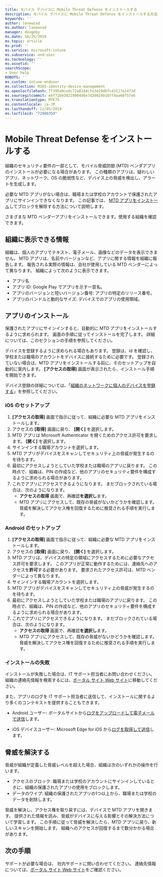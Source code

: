 ```yaml
---
title: モバイル デバイスに Mobile Threat Defense をインストールする
description: モバイル デバイスに Mobile Threat Defense をインストールする方法を説明します。
keywords: ''
author: lenewsad
ms.author: lanewsad
manager: dougeby
ms.date: 10/25/2019
ms.topic: article
ms.prod: ''
ms.service: microsoft-intune
ms.subservice: end-user
ms.technology: ''
ms.assetid: ''
searchScope:
- User help
ROBOTS: ''
ms.custom: intune-enduser
ms.collection: M365-identity-device-management
ms.openlocfilehash: 7f395a9cedc72a8184cfe3e29d6fcd3117a1473d
ms.sourcegitcommit: ebf72b038219904d6e7d20024b107f4aa68f57e6
ms.translationtype: MTE75
ms.contentlocale: ja-JP
ms.lasthandoff: 12/05/2019
ms.locfileid: "72980359"
---
```

# <a name="install-mobile-threat-defense"></a>Mobile Threat Defense をインストールする   

組織のセキュリティ要件の一部として、モバイル脅威防御 (MTD) ベンダアプリのインストールが必要になる場合があります。 この種類のアプリは、疑わしいアプリ、ネットワーク、OS の脆弱性など、デバイス上の脅威を検出し、アラートを生成します。  

必要な MTD アプリがない場合は、職場または学校のアカウントで保護されたアプリにサインインできなくなります。 この記事では、 [MTD アプリをインストール](set-up-mobile-threat-defense.md#install-app)してブロックを解除する方法について説明します。  

さまざまな MTD ベンダーアプリをインストールできます。使用する組織を確認できます。 


## <a name="information-your-organization-can-see"></a>組織に表示できる情報   

組織は、個人のアプリでテキスト、電子メール、画像などのデータを表示できません。 MTD アプリは、名前やバージョンなど、アプリに関する情報を組織に報告します。 報告される実際の情報は、会社が使用している MTD ベンダーによって異なります。 組織によって次のように表示できます。   

* アプリ名  
* アプリ ID: Google Play でアプリを示す一意名。  
* アプリのバージョンと短いバージョン番号: アプリの特定のリリース番号。  
* アプリのバンドルと動的なサイズ: デバイスでのアプリの使用領域。 


## <a name="install-app"></a>アプリのインストール    
保護されたアプリにサインインすると、自動的に MTD アプリをインストールするように求められます。 画面の手順に従ってインストールを完了します。 詳細については、このセクションの手順を参照してください。  
 
デバイスを登録するように求められる場合もあります。 登録は、id を確認し、学校または職場のアカウントをデバイスに接続するために必要です。 登録されていない場合は、MTD アプリをインストールする前に、そのセットアップを自動的に案内します。 **[アクセスの取得]** 画面が表示されたら、インストール手順を開始できます。  

デバイス登録の詳細については、「[組織のネットワークに個人のデバイスを登録する](https://docs.microsoft.com/azure/active-directory/user-help/user-help-register-device-on-network)」を参照してください。  

### <a name="ios-setup"></a>iOS のセットアップ  

1. **[アクセスの取得]** 画面で指示に従って、組織に必要な MTD アプリをインストールします。   
2. アクセスの **[取得]** 画面に戻り、 **[開く]** を選択します。  
3. MTD アプリは Microsoft Authenticator を開くためのアクセス許可を要求します。 **[開く]** を選択します。 
4. サインインする職場アカウントを選択します。 
5. MTD アプリがデバイスをスキャンしてセキュリティ上の脅威が発生するのを待ちます。 
6. 最初にアクセスしようとしていた学校または職場のアプリに戻ります。 この時点で、組織は、PIN の作成など、他のアプリのセキュリティ要件を構成するように求められる場合があります。   
7. これでアプリにアクセスできるようになります。 まだブロックされている場合は、次のようになります。  
    * **アクセスの取得** 画面で、再確認**を選択し**ます。  
    * MTD アプリにアクセスして、既存の脅威がないかどうかを確認します。 脅威を解決してアクセス権を回復するために推奨される手順を実行します。    

### <a name="android-setup"></a>Android のセットアップ 

1. **[アクセスの取得]** 画面で指示に従って、組織に必要な MTD アプリをインストールします。  
2. アクセスの **[取得]** 画面に戻り、 **[開く]** を選択します。  
3. MTD アプリは、デバイスの特定の領域にアクセスするために必要なアクセス許可を要求します。 このアプリが正常に動作するためには、連絡先へのアクセスを**許可**する必要があります。 要求されたアクセス許可は、MTD ベンダーによって異なります。  
4. サインインする職場アカウントを選択します。  
5. MTD アプリがデバイスをスキャンしてセキュリティ上の脅威が発生するのを待ちます。  
6. 最初にアクセスしようとしていた学校または職場のアプリに戻ります。 この時点で、組織は、PIN の作成など、他のアプリのセキュリティ要件を構成するように求められる場合があります。  
7. これでアプリにアクセスできるようになります。 まだブロックされている場合は、次のようになります。  
    * **アクセスの取得** 画面で、再確認**を選択し**ます。  
    * MTD アプリにアクセスして、既存の脅威がないかどうかを確認します。 脅威を解決してアクセス権を回復するために推奨される手順を実行します。  

### <a name="installation-failed"></a>インストールの失敗  

インストールが失敗した場合は、IT サポート担当者にお問い合わせください。 組織の連絡先情報を検索するには、[ポータル サイト Web サイト](https://go.microsoft.com/fwlink/?linkid=2010980)に移動してください。  

また、アプリのログを IT サポート担当者に送信して、インストールに関するより多くのコンテキストを提供することもできます。  
* Android ユーザー: ポータルサイトから[ログをアップロードして電子メールで送信](https://docs.microsoft.com/intune-user-help/send-logs-to-your-it-admin-by-email-android)します。   

* iOS デバイスユーザー: Microsoft Edge for iOS から[ログを取得して送信](https://docs.microsoft.com/intune/apps/manage-microsoft-edge#use-microsoft-edge-on-ios-to-access-managed-app-logs)します。  

## <a name="resolve-a-threat"></a>脅威を解決する  
脅威が組織が定義した脅威レベルを超えた場合、組織は次のいずれかの操作を行います。  
   
* アクセスのブロック: 職場または学校のアカウントにサインインしているときに、組織の保護されたアプリの使用をブロックします。  
* データのワイプ: 組織の保護されたアプリの1つ以上から、職場または学校のデータを削除します。  

脅威を解決し、アクセス権を取り戻すには、デバイスで MTD アプリを開きます。 提供された情報を読み、脅威がデバイスに与える影響とその解決方法について学習します。 この手順に従って脅威を解決したら、MTD アプリに戻り、新しいスキャンを開始します。 組織へのアクセスが回復するまで数分かかる場合があります。  

## <a name="next-steps"></a>次の手順  

サポートが必要な場合は、 社内サポートに問い合わせてください。 連絡先情報については、[ポータル サイト Web サイト](https://go.microsoft.com/fwlink/?linkid=2010980)をご確認ください。

